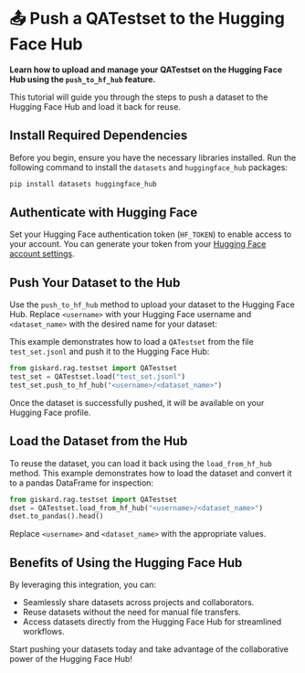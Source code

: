 # 📤 Push a QATestset to the Hugging Face Hub

**Learn how to upload and manage your QATestset on the Hugging Face Hub using the `push_to_hf_hub` feature.**

This tutorial will guide you through the steps to push a dataset to the Hugging Face Hub and load it back for reuse.

## Install Required Dependencies

Before you begin, ensure you have the necessary libraries installed. Run the following command to install the `datasets` and `huggingface_hub` packages:

```bash
pip install datasets huggingface_hub
```

## Authenticate with Hugging Face

Set your Hugging Face authentication token (`HF_TOKEN`) to enable access to your account. You can generate your token from your [Hugging Face account settings](https://huggingface.co/settings/tokens).

## Push Your Dataset to the Hub

Use the `push_to_hf_hub` method to upload your dataset to the Hugging Face Hub. Replace `<username>` with your Hugging Face username and `<dataset_name>` with the desired name for your dataset:

This example demonstrates how to load a `QATestset` from the file `test_set.jsonl` and push it to the Hugging Face Hub:

```python
from giskard.rag.testset import QATestset
test_set = QATestset.load("test_set.jsonl")
test_set.push_to_hf_hub("<username>/<dataset_name>")
```

Once the dataset is successfully pushed, it will be available on your Hugging Face profile.

## Load the Dataset from the Hub

To reuse the dataset, you can load it back using the `load_from_hf_hub` method. This example demonstrates how to load the dataset and convert it to a pandas DataFrame for inspection:

```python
from giskard.rag.testset import QATestset
dset = QATestset.load_from_hf_hub("<username>/<dataset_name>")
dset.to_pandas().head()
```

Replace `<username>` and `<dataset_name>` with the appropriate values.

## Benefits of Using the Hugging Face Hub

By leveraging this integration, you can:

- Seamlessly share datasets across projects and collaborators.
- Reuse datasets without the need for manual file transfers.
- Access datasets directly from the Hugging Face Hub for streamlined workflows.

Start pushing your datasets today and take advantage of the collaborative power of the Hugging Face Hub!